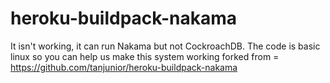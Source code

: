 # heroku-buildpack-nakama
It isn't working, it can run Nakama but not CockroachDB. The code is basic linux so you can help us make this system working
forked from = https://github.com/tanjunior/heroku-buildpack-nakama
